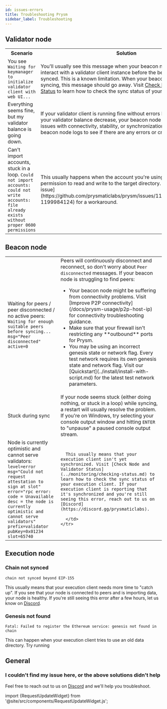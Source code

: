 ```yaml
---
id: issues-errors
title: Troubleshooting Prysm
sidebar_label: Troubleshooting
---
```



## Validator node

<table>
    <tr>
        <th style={{minWidth: 180 + 'px'}}>Scenario</th> 
        <th>Solution</th>
    </tr>
    <tr>
      <td>You see <code>Waiting for keymanager to initialize validator client with web UI...</code></td>
      <td>You'll usually see this message when your beacon node is trying to interact with a validator client instance before the beacon node is fully synced. This is a known limitation. When your beacon node is finished syncing, this message should go away. Visit <a href='../monitoring/checking-status.md'>Check Node and Validator Status</a> to learn how to check the sync status of your beacon node.</td>
    </tr>
    <tr>
      <td>Everything seems fine, but my validator balance is going down.</td>
      <td>If your validator client is running fine without errors but you're seeing your validator balance decrease, your beacon node may be experiencing issues with connectivity, stability, or synchronization. Check your beacon node logs to see if there are any errors or crashes.</td>
    </tr>
    <tr>
      <td>Can't import accounts, stuck in a loop. <code>Could not import accounts: could not write accounts: file already exists without proper 0600 permissions</code></td>
      <td>This usually happens when the account you're using doesn't have permission to read and write to the target directory. See [this GitHub issue](https://github.com/prysmaticlabs/prysm/issues/11130#issuecomment-1199984124) for a workaround.</td>
    </tr>
</table>


## Beacon node

<table>
    <tr>
      <td>Waiting for peers / peer disconnected / no active peers: <code>Waiting for enough suitable peers before syncing...</code> <code>msg="Peer disconnected" active=0</code></td>
      <td>Peers will continuously disconnect and reconnect, so don't worry about <code>Peer disconnected</code> messages. If your beacon node is struggling to find peers:
      <ul>
          <li>Your beacon node might be suffering from connectivity problems. Visit [Improve P2P connectivity](/docs/prysm-usage/p2p-host-ip) for connectivity troubleshooting guidance.</li>
          <li>Make sure that your firewall isn't restricting any **outbound** ports for Prysm.</li>
          <li>You may be using an incorrect genesis state or network flag. Every test network requires its own genesis state and network flag. Visit our [Quickstart](../install/install-with-script.md) for the latest test network parameters.</li>
      </ul>
      </td>
    </tr>
    <tr>
      <td>Stuck during sync</td>
      <td>If your node seems stuck (either doing nothing, or stuck in a loop) while syncing, a restart will usually resolve the problem. If you're on Windows, try selecting your console output window and hitting <code>ENTER</code> to "unpause" a paused console output stream.</td>
    </tr>
    <tr>
      <td>Node is currently optimistic and cannot serve validators: <code>level=error msg="Could not request attestation to sign at slot" error="rpc error: code = Unavailable desc = the node is currently optimistic and cannot serve validators" prefix=validator pubKey=0x01234 slot=65740</code></td>
      <td>
      
      This usually means that your execution client isn't yet synchronized. Visit [Check Node and Validator Status](../monitoring/checking-status.md) to learn how to check the sync status of your execution client. If your execution client is reporting that it's synchronized and you're still seeing this error, reach out to us on [Discord](https://discord.gg/prysmaticlabs).
      
      </td>
    </tr>
</table>



## Execution node

### Chain not synced

```
chain not synced beyond EIP-155
```

This usually means that your execution client needs more time to "catch up". If you see that your node is connected to peers and is importing data, your node is healthy. If you're still seeing this error after a few hours, let us know on [Discord](https://discord.gg/prysmaticlabs).

### Genesis not found

```
Fatal: Failed to register the Ethereum service: genesis not found in chain
```

This can happen when your execution client tries to use an old data directory. Try running


## General

### I couldn't find my issue here, or the above solutions didn't help

Feel free to reach out to us on [Discord](https://discord.gg/prysmaticlabs) and we'll help you troubleshoot.


import {RequestUpdateWidget} from '@site/src/components/RequestUpdateWidget.js';

<RequestUpdateWidget />